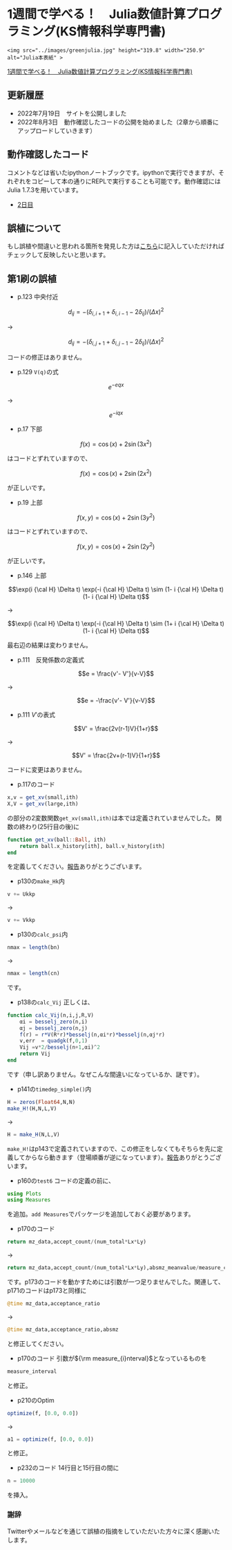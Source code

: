 # 1週間で学べる！　Julia数値計算プログラミング(KS情報科学専門書)

```@raw html
<img src="../images/greenjulia.jpg" height="319.8" width="250.9" alt="Julia本表紙" >
```
[1週間で学べる！　Julia数値計算プログラミング(KS情報科学専門書)](https://www.kspub.co.jp/book/detail/5282823.html)

## 更新履歴
- 2022年7月19日　サイトを公開しました
- 2022年8月3日　動作確認したコードの公開を始めました（2章から順番にアップロードしていきます）

## 動作確認したコード
コメントなどは省いたipythonノートブックです。ipythonで実行できますが、それぞれをコピーして本の通りにREPLで実行することも可能です。動作確認にはJulia 1.7.3を用いています。
- [2日目](02.ipynb)

## 誤植について
もし誤植や間違いと思われる箇所を発見した方は[こちら](https://github.com/cometscome/YukiNagai/issues/1)に記入していただければチェックして反映したいと思います。


## 第1刷の誤植

- p.123 中央付近
```math
d_{ij} = -(\delta_{i,i+1} + \delta_{i,i-1}-2\delta_{ij})/(\Delta x)^2
```
->
```math
d_{ij} = -(\delta_{i,j+1} + \delta_{i,j-1}-2\delta_{ij})/(\Delta x)^2
```
コードの修正はありません。

- p.129 ```V(q)```の式
```math
e^{-eqx}
```
->
```math
e^{-iqx}
```

- p.17 下部
```math
f(x) = \cos(x) + 2 \sin(3 x^2)
```
はコードとずれていますので、
```math
f(x) = \cos(x) + 2 \sin(2 x^2)
```
が正しいです。

- p.19 上部
```math
f(x,y) = \cos(x) + 2 \sin(3 y^2)
```
はコードとずれていますので、
```math
f(x,y) = \cos(x) + 2 \sin(2 y^2)
```
が正しいです。

- p.146 上部
```math
\exp(i {\cal H} \Delta t) \exp(-i {\cal H} \Delta t) \sim (1- i {\cal H} \Delta t)(1- i {\cal H} \Delta t)
```
->
```math
\exp(i {\cal H} \Delta t) \exp(-i {\cal H} \Delta t) \sim (1+ i {\cal H} \Delta t)(1- i {\cal H} \Delta t)
```
最右辺の結果は変わりません。

- p.111　反発係数の定義式
```math
e = \frac{v'- V'}{v-V}
```
->
```math
e = -\frac{v'- V'}{v-V}
```

- p.111 $V'$の表式
```math
V' = \frac{2v(r-1)V}{1+r}
```
->
```math
V' = \frac{2v+(r-1)V}{1+r}
```
コードに変更はありません。

- p.117のコード
```julia
x,v = get_xv(small,ith)
X,V = get_xv(large,ith)
```
の部分の2変数関数```get_xv(small,ith)```は本では定義されていませんでした。
関数の終わり(25行目の後)に
```julia
function get_xv(ball::Ball, ith)  
    return ball.x_history[ith], ball.v_history[ith]  
end
```
を定義してください。[報告](https://github.com/cometscome/YukiNagai/issues/1#issuecomment-1191747775)ありがとうございます。

- p130の```make_Hk```内
```julia
v += Ukkp
```
->
```julia
v += Vkkp
```

- p130の```calc_psi```内
```julia
nmax = length(bn)
```
->
```julia
nmax = length(cn)
```
です。
- p138の```calc_Vij```
正しくは、
```julia
function calc_Vij(n,i,j,R,V)
    αi = besselj_zero(n,i)
    αj = besselj_zero(n,j)
    f(r) = r*V(R*r)*besselj(n,αi*r)*besselj(n,αj*r)
    v,err  = quadgk(f,0,1)
    Vij =v*2/besselj(n+1,αi)^2 
    return Vij
end
```
です（申し訳ありません。なぜこんな間違いになっているか、謎です）。

- p141の```timedep_simple()```内
```julia
H = zeros(Float64,N,N)
make_H!(H,N,L,V)
```
->
```julia
H = make_H(N,L,V)
```
```make_H!```はp143で定義されていますので、この修正をしなくてもそちらを先に定義してからなら動きます（登場順番が逆になっています）。[報告](https://github.com/cometscome/YukiNagai/issues/1#issuecomment-1192714109)ありがとうございます。


- p160の```test6```
コードの定義の前に、
```julia
using Plots
using Measures
```
を追加。```add Measures```でパッケージを追加しておく必要があります。

- p170のコード
```julia
return mz_data,accept_count/(num_total*Lx*Ly)
```
-> 
```julia
return mz_data,accept_count/(num_total*Lx*Ly),absmz_meanvalue/measure_count
```
です。p173のコードを動かすためには引数が一つ足りませんでした。関連して、p171のコードはp173と同様に
```julia
@time mz_data,acceptance_ratio
```
->
```julia
@time mz_data,acceptance_ratio,absmz
```
と修正してください。

- p170のコード
引数が${\rm measure_{i}nterval}$となっているものを
```julia
measure_interval
```
と修正。

- p210のOptim
```julia
optimize(f, [0.0, 0.0])
```
->
```julia
a1 = optimize(f, [0.0, 0.0])
```
と修正。

- p232のコード
14行目と15行目の間に
```julia
n = 10000
```
を挿入。





### 謝辞
Twitterやメールなどを通じて誤植の指摘をしていただいた方々に深く感謝いたします。

